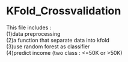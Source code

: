 # KFold_Crossvalidation
This file includes :   
(1)data preprocessing  
(2)a function that separate data into kfold  
(3)use random forest as classifier  
(4)predict income (two class : <=50K or >50K)
